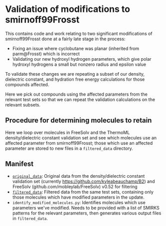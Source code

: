 # Validation of modifications to smirnoff99Frosst

This contains code and work relating to two significant modifications of smirnoff99Frosst done at a fairly late stage in the process:
- Fixing an issue where cyclobutane was planar (inherited from parm@Frosst) which is incorrect
- Validating our new hydroxyl hydrogen parameters, which give polar hydroxyl hydrogens a small but nonzero radius and epsilon value

To validate these changes we are repeating a subset of our density, dielectric constant, and hydration free energy calculations for those compounds affected.

Here we pick out compounds using the affected parameters from the relevant test sets so that we can repeat the validation calculations on the relevant subsets.

## Procedure for determining molecules to retain
Here we loop over molecules in FreeSolv and the ThermoML density/dielectric constant validation set and see which molecules use an affected parameter from smirnoff99Frosst; those which use an affected parameter are stored to new files in a `filtered_data` directory.

## Manifest
- [`original_data`](original_data): Original data from the density/dielectric constant validation set (currently https://github.com/kyleabeauchamp/B2) and FreeSolv (github.com/mobleylab/FreeSolv) v0.52 for filtering
- [`filtered_data`](filtered_data): Filtered data from the same test sets, containing only those molecules which have modified parameters in the update.
- `identify_modified_molecules.py`: Identifies molecules which use parameters we've modified. Needs to be provided with a list of SMIRKS patterns for the relevant parameters, then generates various output files in `filtered_data`.
